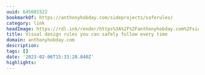 ```yaml
---
uuid: 645601522
bookmarkOf: https://anthonyhobday.com/sideprojects/saferules/
category: link
headImage: https://rdl.ink/render/https%3A%2F%2Fanthonyhobday.com%2Fsideprojects%2Fsaferules%2F
title: Visual design rules you can safely follow every time
domain: anthonyhobday.com
description: 
tags: []
date: '2023-02-06T15:33:28.840Z'
highlights: 
---
```



